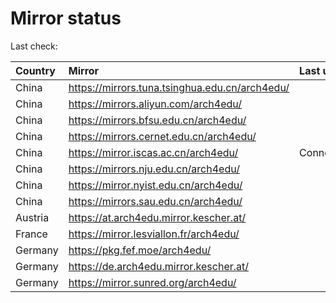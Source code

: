 <script src="./time.js"></script>
# Mirror status
Last check: <script type="text/javascript">localize(1709687686.7901895);</script>

|Country|Mirror|Last update|
|:------|:-----|:----------|
|China|https://mirrors.tuna.tsinghua.edu.cn/arch4edu/|<script type="text/javascript">localize(1709663776);</script>|
|China|https://mirrors.aliyun.com/arch4edu/|<script type="text/javascript">localize(1709663776);</script>|
|China|https://mirrors.bfsu.edu.cn/arch4edu/|<script type="text/javascript">localize(1709663776);</script>|
|China|https://mirrors.cernet.edu.cn/arch4edu/|<script type="text/javascript">localize(1709663776);</script>|
|China|https://mirror.iscas.ac.cn/arch4edu/|ConnectionError|
|China|https://mirrors.nju.edu.cn/arch4edu/|<script type="text/javascript">localize(1709577235);</script>|
|China|https://mirror.nyist.edu.cn/arch4edu/|<script type="text/javascript">localize(1709663776);</script>|
|China|https://mirrors.sau.edu.cn/arch4edu/|<script type="text/javascript">localize(1709663776);</script>|
|Austria|https://at.arch4edu.mirror.kescher.at/|<script type="text/javascript">localize(1709663776);</script>|
|France|https://mirror.lesviallon.fr/arch4edu/|<script type="text/javascript">localize(1709620240);</script>|
|Germany|https://pkg.fef.moe/arch4edu/|<script type="text/javascript">localize(1709663776);</script>|
|Germany|https://de.arch4edu.mirror.kescher.at/|<script type="text/javascript">localize(1709663776);</script>|
|Germany|https://mirror.sunred.org/arch4edu/|<script type="text/javascript">localize(1709663776);</script>|

<script src="./tablefilter/tablefilter.js"></script>
<script src="./table.js"></script>